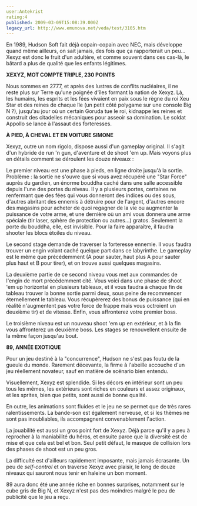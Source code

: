 ```yaml
---
user:Antekrist
rating:4
published: 2009-03-09T15:08:39.000Z
legacy_url: http://www.emunova.net/veda/test/3105.htm
---
```

En 1989, Hudson Soft fait déjà copain-copain avec NEC, mais développe quand même ailleurs, on sait jamais, des fois que ça rapporterait un peu... Xexyz est donc le fruit d'un adultère, et comme souvent dans ces cas-là, le bâtard a plus de qualité que les enfants légitimes.  

  

**XEXYZ, MOT COMPTE TRIPLE, 230 POINTS**  

Nous sommes en 2777, et après des lustres de conflits nucléaires, il ne reste plus sur Terre qu'une poignée d'îles formant la nation de Xexyz. Là, les humains, les esprits et les fées vivaient en paix sous le règne du roi Xeu Star et des reines de chaque île (un petit côté polygame sur une console Big N ?), jusqu'au jour où un certain Goruda tue le roi, kidnappe les reines et construit des citadelles mécaniques pour asseoir sa domination. Le soldat Appollo se lance à l'assaut des forteresses.  

  

**À PIED, À CHEVAL ET EN VOITURE SIMONE**  

Xexyz, outre un nom rigolo, dispose aussi d'un gameplay original. Il s'agit d'un hybride de run 'n gun, d'aventure et de shoot 'em up. Mais voyons plus en détails comment se déroulent les douze niveaux :  

Le premier niveau est une phase à pieds, en ligne droite jusqu'à la sortie. Problème : la sortie ne s'ouvre que si vous avez récupéré une "Star Force" auprès du gardien, un énorme bouddha caché dans une salle accessible depuis l'une des portes du niveau. Il y a plusieurs portes, certaines ne renfermant que des fées qui vous donneront des indices ou des sous, d'autres abritant des ennemis à détruire pour de l'argent, d'autres encore des magasins pour acheter de quoi regagner de la vie ou augmenter la puissance de votre arme, et une dernière où un ami vous donnera une arme spéciale (tir laser, sphère de protection ou autres...) gratos. Seulement la porte du bouddha, elle, est invisible. Pour la faire apparaître, il faudra shooter les blocs étoiles du niveau.  

Le second stage demande de traverser la forteresse ennemie. Il vous faudra trouver un engin volant caché quelque part dans ce labyrinthe. Le gameplay est le même que précédemment (A pour sauter, haut plus A pour sauter plus haut et B pour tirer), et on trouve aussi quelques magasins.  

La deuxième partie de ce second niveau vous met aux commandes de l'engin de mort précédemment cité. Vous voici dans une phase de shoot 'em up horizontal en plusieurs tableaux, et il vous faudra à chaque fin de tableau trouver la bonne sortie parmi deux, sous peine de recommencer éternellement le tableau. Vous récupèrerez des bonus de puissance (qui en réalité n'augmentent pas votre force de frappe mais vous octroient un deuxième tir) et de vitesse. Enfin, vous affronterez votre premier boss.  

Le troisième niveau est un nouveau shoot 'em up en extérieur, et à la fin vous affronterez un deuxième boss. Les stages se renouvellent ensuite de la même façon jusqu'au bout.  

  

**89, ANNÉE EXOTIQUE**  

Pour un jeu destiné à la "concurrence", Hudson ne s'est pas foutu de la gueule du monde. Rarement décevante, la firme à l'abeille accouche d'un jeu réellement novateur, sauf en matière de scénario bien entendu.  

Visuellement, Xexyz est splendide. Si les décors en intérieur sont un peu tous les mêmes, les extérieurs sont riches en couleurs et assez originaux, et les sprites, bien que petits, sont aussi de bonne qualité.  

En outre, les animations sont fluides et le jeu ne se permet que de très rares ralentissements. La bande-son est également nerveuse, et si les thèmes ne sont pas inoubliables, ils accompagnent convenablement l'action.  

La jouabilité est aussi un gros point fort de Xexyz. Déjà parce qu'il y a peu à reprocher à la maniabilité du héros, et ensuite parce que la diversité est de mise et que cela est bel et bon. Seul petit défaut, le masque de collision lors des phases de shoot est un peu gros.  

La difficulté est d'ailleurs rapidement imposante, mais jamais écrasante. Un peu de _self-control_ et on traverse Xexyz avec plaisir, le long de douze niveaux qui sauront nous tenir en haleine un bon moment.  

89 aura donc été une année riche en bonnes surprises, notamment sur le cube gris de Big N, et Xexyz n'est pas des moindres malgré le peu de publicité que le jeu a reçu.